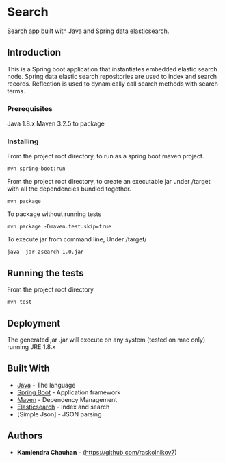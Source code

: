# Search

Search app built with Java and Spring data elasticsearch.

## Introduction

This is a Spring boot application that instantiates embedded elastic search node. Spring data elastic search repositories are used to index and search records. Reflection is used to dynamically call search methods with search terms.

### Prerequisites

Java 1.8.x
Maven 3.2.5 to package


### Installing

From the project root directory, to run as a spring boot maven project.

```
mvn spring-boot:run
```


From the project root directory, to create an executable jar under /target with all the dependencies bundled together.

```
mvn package  
```

To package without running tests

```
mvn package -Dmaven.test.skip=true
```


To execute jar from command line, Under /target/

```
java -jar zsearch-1.0.jar
```


## Running the tests

From the project root directory


```
mvn test
```


## Deployment

The generated jar .jar will execute on any system (tested on mac only) running JRE 1.8.x
## Built With

* [Java](http://www.oracle.com/technetwork/java/javase/overview/index.html) - The language
* [Spring Boot](https://projects.spring.io/spring-boot/) - Application framework
* [Maven](https://maven.apache.org/) - Dependency Management
* [Elasticsearch](https://www.elastic.co/) - Index and search
* [Simple Json] - JSON parsing



## Authors

* **Kamlendra Chauhan**  - (https://github.com/raskolnikov7)


